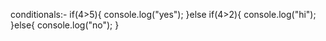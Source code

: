 conditionals:-
if(4>5){
console.log("yes");
}else if(4>2){
console.log("hi");
}else{
console.log("no");
}

